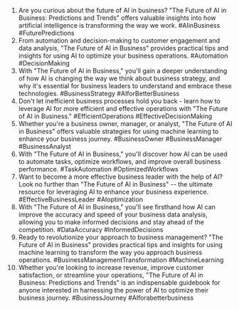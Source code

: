 1. Are you curious about the future of AI in business? "The Future of AI in Business: Predictions and Trends" offers valuable insights into how artificial intelligence is transforming the way we work. #AIinBusiness #FuturePredictions
2. From automation and decision-making to customer engagement and data analysis, "The Future of AI in Business" provides practical tips and insights for using AI to optimize your business operations. #Automation #DecisionMaking
3. With "The Future of AI in Business," you'll gain a deeper understanding of how AI is changing the way we think about business strategy, and why it's essential for business leaders to understand and embrace these technologies. #BusinessStrategy #AIforBetterBusiness
4. Don't let inefficient business processes hold you back - learn how to leverage AI for more efficient and effective operations with "The Future of AI in Business." #EfficientOperations #EffectiveDecisionMaking
5. Whether you're a business owner, manager, or analyst, "The Future of AI in Business" offers valuable strategies for using machine learning to enhance your business journey. #BusinessOwner #BusinessManager #BusinessAnalyst
6. With "The Future of AI in Business," you'll discover how AI can be used to automate tasks, optimize workflows, and improve overall business performance. #TaskAutomation #OptimizedWorkflows
7. Want to become a more effective business leader with the help of AI? Look no further than "The Future of AI in Business" -- the ultimate resource for leveraging AI to enhance your business experience. #EffectiveBusinessLeader #AIoptimization
8. With "The Future of AI in Business," you'll see firsthand how AI can improve the accuracy and speed of your business data analysis, allowing you to make informed decisions and stay ahead of the competition. #DataAccuracy #InformedDecisions
9. Ready to revolutionize your approach to business management? "The Future of AI in Business" provides practical tips and insights for using machine learning to transform the way you approach business operations. #BusinessManagementTransformation #MachineLearning
10. Whether you're looking to increase revenue, improve customer satisfaction, or streamline your operations, "The Future of AI in Business: Predictions and Trends" is an indispensable guidebook for anyone interested in harnessing the power of AI to optimize their business journey. #BusinessJourney #AIforabetterbusiness
